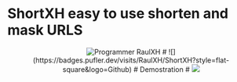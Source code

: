 # ShortXH easy to use shorten and mask URLS
<p align="center"><img 
title="Programmer RaulXH"
src="https://img.shields.io/badge/Programmer-Raul-blue?style=for-the-badge&logo=Github"
</p>
#
![](https://badges.pufler.dev/visits/RaulXH/ShortXH?style=flat-square&logo=Github)
# Demostration
#
<a href="https://asciinema.org/a/mWc5korXGttnQ1gzPu1bkzUES" target="_blank"><img src="https://asciinema.org/a/mWc5korXGttnQ1gzPu1bkzUES.svg" /></a>
